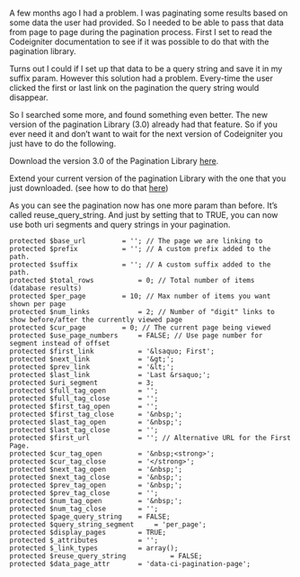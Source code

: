 A few months ago I had a problem. I was paginating some results based on some data the user had provided. So I needed to be able to pass that data from page to page during the pagination process. First I set to read the Codeigniter documentation to see if it was possible to do that with the pagination library.

Turns out I could if I set up that data to be a query string and save it in my suffix param. However this solution had a problem. Every-time the user clicked the first or last link on the pagination the query string would disappear.
<!--more-->
So I searched some more, and found something even better. The new version of the pagination Library (3.0) already had that feature. So if you ever need it and don’t want to wait for the next version of Codeigniter you just have to do the following.

Download the version 3.0 of the Pagination Library [here](https://github.com/EllisLab/CodeIgniter/blob/develop/system/libraries/Pagination.php).

Extend your current version of the pagination Library with the one that you just downloaded. (see how to do that [here](http://codeigniter.com/user_guide/general/core_classes.html))

As you can see the pagination now has one more param than before. It’s called reuse_query_string. And just by setting that to TRUE, you can now use both uri segments and query strings in your pagination.

    protected $base_url			= ''; // The page we are linking to
	protected $prefix			= ''; // A custom prefix added to the path.
	protected $suffix			= ''; // A custom suffix added to the path.
	protected $total_rows			= 0; // Total number of items (database results)
	protected $per_page			= 10; // Max number of items you want shown per page
	protected $num_links			= 2; // Number of "digit" links to show before/after the currently viewed page
	protected $cur_page			= 0; // The current page being viewed
	protected $use_page_numbers		= FALSE; // Use page number for segment instead of offset
	protected $first_link			= '&lsaquo; First';
	protected $next_link			= '&gt;';
	protected $prev_link			= '&lt;';
	protected $last_link			= 'Last &rsaquo;';
	protected $uri_segment			= 3;
	protected $full_tag_open		= '';
	protected $full_tag_close		= '';
	protected $first_tag_open		= '';
	protected $first_tag_close		= '&nbsp;';
	protected $last_tag_open		= '&nbsp;';
	protected $last_tag_close		= '';
	protected $first_url			= ''; // Alternative URL for the First Page.
	protected $cur_tag_open			= '&nbsp;<strong>';
	protected $cur_tag_close		= '</strong>';
	protected $next_tag_open		= '&nbsp;';
	protected $next_tag_close		= '&nbsp;';
	protected $prev_tag_open		= '&nbsp;';
	protected $prev_tag_close		= '';
	protected $num_tag_open			= '&nbsp;';
	protected $num_tag_close		= '';
	protected $page_query_string	= FALSE;
	protected $query_string_segment 	= 'per_page';
	protected $display_pages		= TRUE;
	protected $_attributes			= '';
	protected $_link_types			= array();
	protected $reuse_query_string           = FALSE;
	protected $data_page_attr		= 'data-ci-pagination-page';